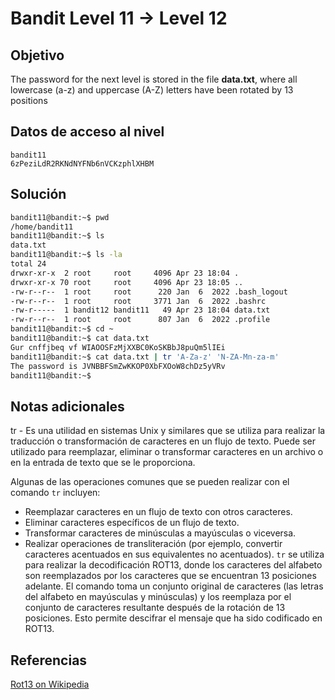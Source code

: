# Bandit Level 11 → Level 12
## Objetivo
The password for the next level is stored in the file **data.txt**, where all lowercase (a-z) and uppercase (A-Z) letters have been rotated by 13 positions
## Datos de acceso al nivel
```
bandit11
6zPeziLdR2RKNdNYFNb6nVCKzphlXHBM
```
## Solución 
```bash
bandit11@bandit:~$ pwd
/home/bandit11
bandit11@bandit:~$ ls
data.txt
bandit11@bandit:~$ ls -la
total 24
drwxr-xr-x  2 root     root     4096 Apr 23 18:04 .
drwxr-xr-x 70 root     root     4096 Apr 23 18:05 ..
-rw-r--r--  1 root     root      220 Jan  6  2022 .bash_logout
-rw-r--r--  1 root     root     3771 Jan  6  2022 .bashrc
-rw-r-----  1 bandit12 bandit11   49 Apr 23 18:04 data.txt
-rw-r--r--  1 root     root      807 Jan  6  2022 .profile
bandit11@bandit:~$ cd ~
bandit11@bandit:~$ cat data.txt
Gur cnffjbeq vf WIAOOSFzMjXXBC0KoSKBbJ8puQm5lIEi
bandit11@bandit:~$ cat data.txt | tr 'A-Za-z' 'N-ZA-Mn-za-m'
The password is JVNBBFSmZwKKOP0XbFXOoW8chDz5yVRv
bandit11@bandit:~$
```
## Notas adicionales
tr - Es una utilidad en sistemas Unix y similares que se utiliza para realizar la traducción o transformación de caracteres en un flujo de texto. Puede ser utilizado para reemplazar, eliminar o transformar caracteres en un archivo o en la entrada de texto que se le proporciona.

Algunas de las operaciones comunes que se pueden realizar con el comando `tr` incluyen:

- Reemplazar caracteres en un flujo de texto con otros caracteres.
- Eliminar caracteres específicos de un flujo de texto.
- Transformar caracteres de minúsculas a mayúsculas o viceversa.
- Realizar operaciones de transliteración (por ejemplo, convertir caracteres acentuados en sus equivalentes no acentuados).
`tr` se utiliza para realizar la decodificación ROT13, donde los caracteres del alfabeto son reemplazados por los caracteres que se encuentran 13 posiciones adelante. El comando toma un conjunto original de caracteres (las letras del alfabeto en mayúsculas y minúsculas) y los reemplaza por el conjunto de caracteres resultante después de la rotación de 13 posiciones. Esto permite descifrar el mensaje que ha sido codificado en ROT13.
## Referencias
[Rot13 on Wikipedia](https://en.wikipedia.org/wiki/Rot13)